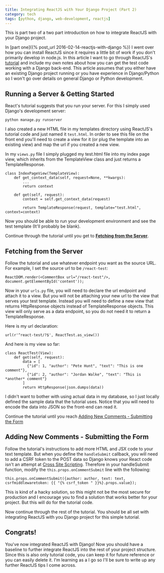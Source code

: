 ```yaml
---
title: Integrating ReactJS with Your Django Project (Part 2)
category: tech
tags: [python, django, web-development, reactjs]
---
```


This is part two of a two part introduction on how to integrate ReactJS with your Django project.

In [part one]({% post_url 2016-02-14-reactjs-with-django %}) I went over how you can install ReactJS since it 
requires a little bit of work if you don't 
primarily develop in node.js. In this article I want to go through ReactJS's [tutorial](https://facebook.github.io/react/docs/tutorial.html)
and include my own notes about how you can get the test code working with a Django back-end. This article assumes
that you either have an existing Django project running or you have experience in Django/Python so I won't go over
details on general Django or Python development.

## Running a Server & Getting Started

React's tutorial suggests that you run your server. For this I simply used Django's development server:

`python manage.py runserver`

I also created a new HTML file in my templates directory using ReactJS's tutorial code and just named it `test.html`.
In order to see this file on the front end you'll need to create a view for it (or plug the template into an existing view)
and map the url if you created a new view.

In my `views.py` file I simply plugged my test.html file into my index page view, which inherits from the TemplateView class and
just returns a TemplateResponse.

    class IndexPageView(TemplateView):
        def get_context_data(self, request=None, **kwargs):
            ...
            return context
    
        def get(self, request):
            context = self.get_context_data(request)
    
            return TemplateResponse(request, template="test.html", context=context)

Now you should be able to run your development environment and see the test template (It'll probably be blank).

Continue through the tutorial until you get to [**Fetching from the Server**](https://facebook.github.io/react/docs/tutorial.html#fetching-from-the-server).

## Fetching from the Server

Follow the tutorial and use whatever endpoint you want as the source URL. For example, I set the source url to be `/react-test`:

    ReactDOM.render(<CommentBox url="/react-test"/>, document.getElementById('content'));
    
Now in your `urls.py` file, you will need to declare the url endpoint and attach it to a view. 
But you will not be attaching your new url to the view that serves your test template. Instead you will need to define
a new view that returns HttpResponse objects instead of TemplateResponse objects. This view will only serve as a data
endpoint, so you do not need it to return a TemplateResponse. 

Here is my url declaration:

    url(r'^react-test/?$', ReactTest.as_view())

And here is my view so far:

    class ReactTest(View):
        def get(self, request):
            data = [
              {"id": 1, "author": "Pete Hunt", "text": "This is one comment"},
              {"id": 2, "author": "Jordan Walke", "text": "This is *another* comment"}
            ]
            return HttpResponse(json.dumps(data))

I didn't want to bother with using actual data in my database, so I just locally defined the sample data that the tutorial uses.
Notice that you will need to encode the data into JSON so the front-end can read it.

Continue the tutorial until you reach [Adding New Comments - Submitting the Form](https://facebook.github.io/react/docs/tutorial.html#submitting-the-form)

## Adding New Comments - Submitting the Form

Follow the tutorial's instructions to add more HTML and JSX code to your text template. But when you define the
 `handleSubmit` callback, you will need to add a CSRF token to the POST data so Django knows your React code isn't an 
 attempt at [Cross Site Scripting](https://en.wikipedia.org/wiki/Cross-site_scripting). Therefore in your handleSubmit function,
 modify the `this.props.onCommentSubmit` line with the following:
 
`this.props.onCommentSubmit({author: author, text: text, csrfmiddlewaretoken: {{ "{% csrf_token " }}%}.props.value});`

This is kind of a hacky solution, so this might not be the most secure for production and I encourage you to find a
solution that works better for your project. But this will do for the tutorial code.

Now continue through the rest of the tutorial. You should be all set with integrating ReactJS with you Django project for 
this simple tutorial.

## Congrats!

You've now integrated ReactJS with Django! Now you should have a baseline to further integrate ReactJS
into the rest of your project structure. Since this is also only tutorial code, you can keep it for future reference or 
you can easily delete it. I'm learning as a I go so I'll be sure to write up any further ReactJS tips I come across.